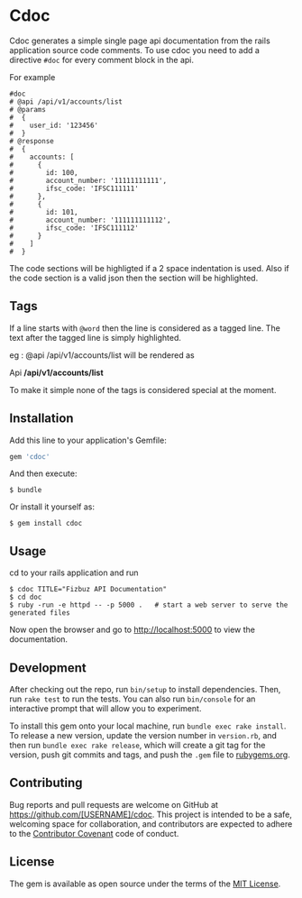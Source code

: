 # Cdoc

Cdoc generates a simple single page api documentation from the rails application source code comments.
To use cdoc you need to add a directive `#doc` for every comment block in the api.

For example

```
#doc
# @api /api/v1/accounts/list
# @params
#  {
#    user_id: '123456'
#  }
# @response
#  {
#    accounts: [
#      {
#        id: 100,
#        account_number: '11111111111',
#        ifsc_code: 'IFSC111111'
#      },
#      {
#        id: 101,
#        account_number: '111111111112',
#        ifsc_code: 'IFSC111112'
#      }
#    ]
#  }
```

The code sections will be highligted if a 2 space indentation is used. Also if the code section is a valid json then the section will be highlighted.

## Tags

If a line starts with `@word` then the line is considered as a tagged line. The text after the tagged line is simply highlighted.

eg : @api /api/v1/accounts/list will be rendered as

Api **/api/v1/accounts/list**

To make it simple none of the tags is considered special at the moment.

## Installation

Add this line to your application's Gemfile:

```ruby
gem 'cdoc'
```

And then execute:

    $ bundle

Or install it yourself as:

    $ gem install cdoc

## Usage

cd to your rails application and run

    $ cdoc TITLE="Fizbuz API Documentation"
    $ cd doc
    $ ruby -run -e httpd -- -p 5000 .   # start a web server to serve the generated files

Now open the browser and go to [http://localhost:5000](http://localhost:5000) to view the documentation.

## Development

After checking out the repo, run `bin/setup` to install dependencies. Then, run `rake test` to run the tests. You can also run `bin/console` for an interactive prompt that will allow you to experiment.

To install this gem onto your local machine, run `bundle exec rake install`. To release a new version, update the version number in `version.rb`, and then run `bundle exec rake release`, which will create a git tag for the version, push git commits and tags, and push the `.gem` file to [rubygems.org](https://rubygems.org).

## Contributing

Bug reports and pull requests are welcome on GitHub at https://github.com/[USERNAME]/cdoc. This project is intended to be a safe, welcoming space for collaboration, and contributors are expected to adhere to the [Contributor Covenant](http://contributor-covenant.org) code of conduct.


## License

The gem is available as open source under the terms of the [MIT License](http://opensource.org/licenses/MIT).

